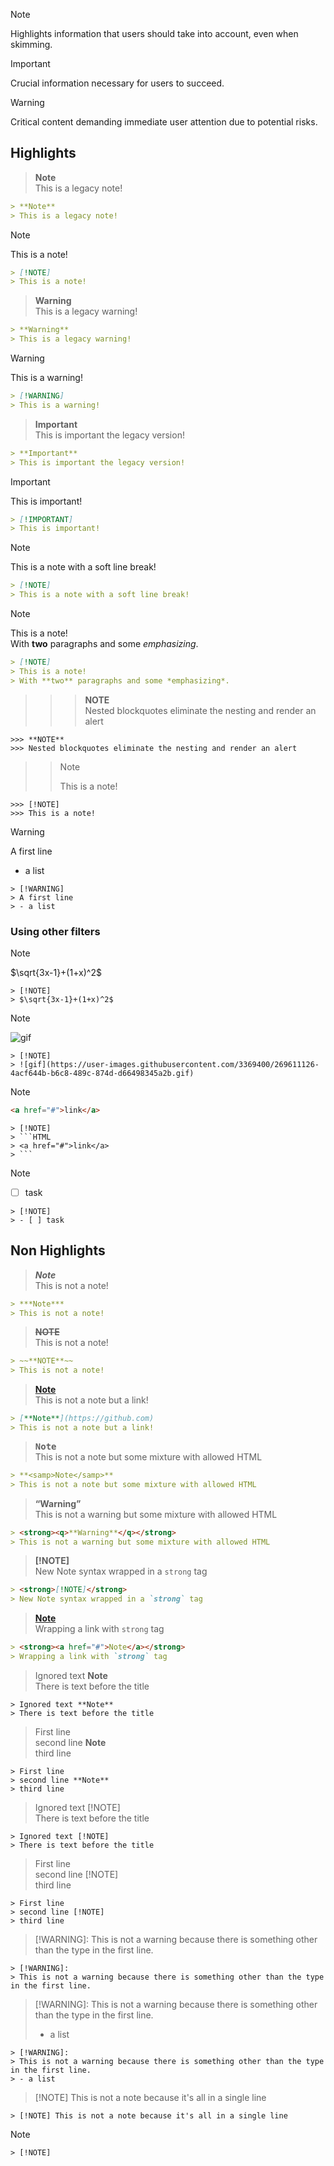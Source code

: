 > [!NOTE]  
> Highlights information that users should take into account, even when skimming.

> [!IMPORTANT]  
> Crucial information necessary for users to succeed.

> [!WARNING]  
> Critical content demanding immediate user attention due to potential risks.

## Highlights

> **Note**  
> This is a legacy note!

```markdown
> **Note**  
> This is a legacy note!
```

> [!NOTE]  
> This is a note!

```markdown
> [!NOTE]  
> This is a note!
```

> **Warning**  
> This is a legacy warning!

```markdown
> **Warning**  
> This is a legacy warning!
```

> [!WARNING]  
> This is a warning!

```markdown
> [!WARNING]  
> This is a warning!
```

> **Important**  
> This is important the legacy version!

```markdown
> **Important**  
> This is important the legacy version!
```

> [!IMPORTANT]  
> This is important!

```markdown
> [!IMPORTANT]  
> This is important!
```

> [!NOTE]
> This is a note with a soft line break!

```markdown
> [!NOTE]
> This is a note with a soft line break!
```

> [!NOTE]  
> This is a note!  
> With **two** paragraphs and some *emphasizing*.

```markdown
> [!NOTE]  
> This is a note!
> With **two** paragraphs and some *emphasizing*.
```

>>> **NOTE**  
>>> Nested blockquotes eliminate the nesting and render an alert

```
>>> **NOTE**  
>>> Nested blockquotes eliminate the nesting and render an alert
```

>>> [!NOTE]  
>>> This is a note!

```
>>> [!NOTE]  
>>> This is a note!
```

> [!WARNING]
> A first line
> - a list

```
> [!WARNING]
> A first line
> - a list
```

### Using other filters

> [!NOTE]
> $\sqrt{3x-1}+(1+x)^2$

```
> [!NOTE]
> $\sqrt{3x-1}+(1+x)^2$
```

> [!NOTE]
> ![gif](https://user-images.githubusercontent.com/3369400/269611126-4acf644b-b6c8-489c-874d-d66498345a2b.gif)

```
> [!NOTE]
> ![gif](https://user-images.githubusercontent.com/3369400/269611126-4acf644b-b6c8-489c-874d-d66498345a2b.gif)
```

> [!NOTE]
> ```HTML
> <a href="#">link</a>
> ```

```
> [!NOTE]
> ```HTML
> <a href="#">link</a>
> ```
```

> [!NOTE]
> - [ ] task

```
> [!NOTE]
> - [ ] task
```

## Non Highlights

> ***Note***  
> This is not a note!

```markdown
> ***Note***  
> This is not a note!
```

> ~~**NOTE**~~  
> This is not a note!

```markdown
> ~~**NOTE**~~  
> This is not a note!
```

> [**Note**](https://github.com)  
> This is not a note but a link!

```markdown
> [**Note**](https://github.com)  
> This is not a note but a link!
```

> **<samp>Note</samp>**  
> This is not a note but some mixture with allowed HTML

```markdown
> **<samp>Note</samp>**  
> This is not a note but some mixture with allowed HTML
```

> <strong><q>**Warning**</q></strong>  
> This is not a warning but some mixture with allowed HTML

```markdown
> <strong><q>**Warning**</q></strong>  
> This is not a warning but some mixture with allowed HTML
```

> <strong>[!NOTE]</strong>  
> New Note syntax wrapped in a `strong` tag

```markdown
> <strong>[!NOTE]</strong>  
> New Note syntax wrapped in a `strong` tag
```

> <strong><a href="#">Note</a></strong>  
> Wrapping a link with `strong` tag

```markdown
> <strong><a href="#">Note</a></strong>  
> Wrapping a link with `strong` tag
```

> Ignored text **Note**  
> There is text before the title

```
> Ignored text **Note**  
> There is text before the title
```

> First line   
> second line **Note**  
> third line

```
> First line   
> second line **Note**  
> third line
```

> Ignored text [!NOTE]  
> There is text before the title

```
> Ignored text [!NOTE]  
> There is text before the title
```

> First line   
> second line [!NOTE]  
> third line

```
> First line   
> second line [!NOTE]  
> third line
```

> [!WARNING]:
> This is not a warning because there is something other than the type in the first line.

```
> [!WARNING]:
> This is not a warning because there is something other than the type in the first line.
```

> [!WARNING]:
> This is not a warning because there is something other than the type in the first line.
> - a list

```
> [!WARNING]:
> This is not a warning because there is something other than the type in the first line.
> - a list
```

> [!NOTE] This is not a note because it's all in a single line

```
> [!NOTE] This is not a note because it's all in a single line
```

> [!NOTE]

```
> [!NOTE]
```




